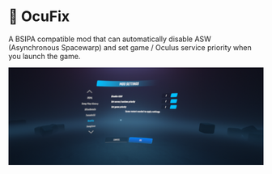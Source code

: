 # 🔧 OcuFix
A BSIPA compatible mod that can automatically disable ASW (Asynchronous Spacewarp) and set game / Oculus service priority when you launch the game.

![screenshot](screenshot.png)